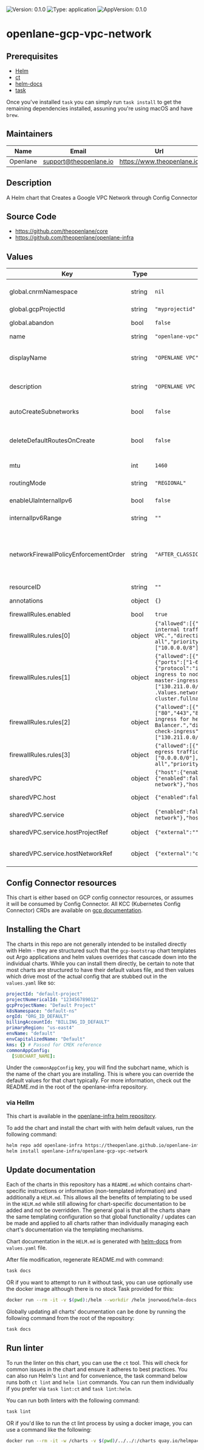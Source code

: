 ![Version: 0.1.0](https://img.shields.io/badge/Version-0.1.0-informational?style=flat-square) ![Type: application](https://img.shields.io/badge/Type-application-informational?style=flat-square) ![AppVersion: 0.1.0](https://img.shields.io/badge/AppVersion-0.1.0-informational?style=flat-square)

# openlane-gcp-vpc-network

## Prerequisites

- [Helm](https://helm.sh/docs/intro/install/)
- [ct](https://github.com/helm/chart-testing)
- [helm-docs](https://github.com/norwoodj/helm-docs)
- [task](https://taskfile.dev/)

Once you've installed `task` you can simply run `task install` to get the remaining dependencies installed, assuning you're using macOS and have `brew`.

## Maintainers

| Name | Email | Url |
| ---- | ------ | --- |
| Openlane | <support@theopenlane.io> | <https://www.theopenlane.io> |

## Description

A Helm chart that Creates a Google VPC Network through Config Connector

## Source Code

* <https://github.com/theopenlane/core>
* <https://github.com/theopenlane/openlane-infra>

## Values

| Key | Type | Default | Description |
|-----|------|---------|-------------|
| global.cnrmNamespace | string | `nil` | Allows to deploy in another namespace than the release one |
| global.gcpProjectId | string | `"myprojectid"` | Google Project ID |
| global.abandon | bool | `false` | Keep the VPC even after the kcc resource deletion. |
| name | string | `"openlane-vpc"` | Name of the VPC Network. |
| displayName | string | `"OPENLANE VPC"` | The display name for the VPC Network. Can be updated without creating a new resource. |
| description | string | `"OPENLANE VPC Network for infrastructure."` | A text description of the VPC Network. Must be less than or equal to 256 UTF-8 bytes. |
| autoCreateSubnetworks | bool | `false` | Enable custom subnet creation. If false, the VPC Network will not create subnets. |
| deleteDefaultRoutesOnCreate | bool | `false` | Keep the default routes on creation by default. If true, the VPC Network will delete the default routes. |
| mtu | int | `1460` | Maximum Transmission Unit in bytes. |
| routingMode | string | `"REGIONAL"` | Routing mode for the VPC Network. |
| enableUlaInternalIpv6 | bool | `false` | Enable ULA internal ipv6 on this network. |
| internalIpv6Range | string | `""` | Internal IPv6 range for ULA internal ipv6. |
| networkFirewallPolicyEnforcementOrder | string | `"AFTER_CLASSIC_FIREWALL"` | The order that Firewall Rules and Firewall Policies are evaluated. Default value: "AFTER_CLASSIC_FIREWALL" Possible values: ["BEFORE_CLASSIC_FIREWALL", "AFTER_CLASSIC_FIREWALL"]. |
| resourceID | string | `""` | Optional resource ID. |
| annotations | object | `{}` | Add annotations to the VPC Network. |
| firewallRules.enabled | bool | `true` |  |
| firewallRules.rules[0] | object | `{"allowed":[{"protocol":"all"}],"description":"Allow all internal traffic within the VPC.","direction":"INGRESS","name":"allow-internal-all","priority":1000,"sourceRanges":["10.0.0.0/8"],"targetTags":[]}` | Allow internal communication within the VPC network (essential for GKE pod communication). |
| firewallRules.rules[1] | object | `{"allowed":[{"ports":["1-65535"],"protocol":"tcp"},{"ports":["1-65535"],"protocol":"udp"},{"protocol":"icmp"}],"description":"Allow GKE master ingress to nodes.","direction":"INGRESS","name":"allow-gke-master-ingress","priority":1000,"sourceRanges":["130.211.0.0/22","35.191.0.0/16"],"targetTags":["gke-{{ .Values.network.projectId }}-{{ include \"gcp-gke-prod-cluster.fullname\" . }}-node"]}` | Allow ingress from GKE masters to nodes (required by GKE). |
| firewallRules.rules[2] | object | `{"allowed":[{"ports":["80","443","8080"],"protocol":"tcp"}],"description":"Allow ingress for health checks from GCP Load Balancer.","direction":"INGRESS","name":"allow-health-check-ingress","priority":1000,"sourceRanges":["130.211.0.0/22","35.191.0.0/16"],"targetTags":[]}` | Allow ephemeral ports (for health checks from load balancer) |
| firewallRules.rules[3] | object | `{"allowed":[{"protocol":"all"}],"description":"Allow all egress traffic.","destinationRanges":["0.0.0.0/0"],"direction":"EGRESS","name":"allow-egress-all","priority":1000,"targetTags":[]}` | Default allow egress to all (securely restrict this where possible) |
| sharedVPC | object | `{"host":{"enabled":false},"service":{"enabled":false,"hostNetworkRef":{"external":"openlane-network"},"hostProjectRef":{"external":""}}}` | Shared VPC configuration |
| sharedVPC.host | object | `{"enabled":false}` | Enable this project as a Shared VPC Host. |
| sharedVPC.service | object | `{"enabled":false,"hostNetworkRef":{"external":"openlane-network"},"hostProjectRef":{"external":""}}` | Enable this project as a Shared VPC Service. |
| sharedVPC.service.hostProjectRef | object | `{"external":""}` | The reference to the host project. |
| sharedVPC.service.hostNetworkRef | object | `{"external":"openlane-network"}` | The reference to the host network in the Shared VPC Host project. |

## Config Connector resources

This chart is either based on GCP config connector resources, or assumes it will be consumed by Config Connector. All KCC (Kubernetes Config Connector) CRDs are available on [gcp documentation](https://cloud.google.com/config-connector/docs/reference/overview).

## Installing the Chart

The charts in this repo are not generally intended to be installed directly with Helm - they are structured such that the `gcp-bootstrap` chart templates out Argo applications and helm values overrides that cascade down into the individual charts. While you can install them directly, be certain to note that most charts are structured to have their default values file, and then values which drive most of the actual config that are stubbed out in the `values.yaml` like so:

```yaml
projectId: "default-project"
projectNumericalId: "123456789012"
gcpProjectName: "Default Project"
k8sNamespace: "default-ns"
orgId: "ORG_ID_DEFAULT"
billingAccountId: "BILLING_ID_DEFAULT"
primaryRegion: "us-east4"
envName: "default"
envCapitalizedName: "Default"
kms: {} # Passed for CMEK reference
commonAppConfig:
  [SUBCHART_NAME]:
```

Under the `commonAppConfig` key, you will find the subchart name, which is the name of the chart you are installing. This is where you can override the default values for that chart typically. For more information, check out the README.md in the root of the openlane-infra repository.

### via Hellm

This chart is available in the [openlane-infra helm repository](https://theopenlane.github.io/openlane-infra).

To add the chart and install the chart with with helm default values, run the following command:

```bash
helm repo add openlane-infra https://theopenlane.github.io/openlane-infra
helm install openlane-infra/openlane-gcp-vpc-network
```

## Update documentation

Each of the charts in this repository has a `README.md` which contains chart-specific instructions or information (non-templated information) and additionally a `HELM.md`. This allows all the benefits of templating to be used in the `HELM.md` while still allowing for chart-specific documentation to be added and not be overridden. The general goal is that all the charts share the same templating configuration so that global functionality / updates can be made and applied to all charts rather than individually managing each chart's documentation via the templating mechanisms.

Chart documentation in the `HELM.md` is generated with [helm-docs](https://github.com/norwoodj/helm-docs) from `values.yaml` file.

After file modification, regenerate README.md with command:

```bash
task docs
```

OR if you want to attempt to run it without task, you can use optionally use the docker image although there is no stock Task provided for this:

```bash
docker run --rm -it -v $(pwd):/helm --workdir /helm jnorwood/helm-docs:v1.14.2 helm-docs
```

Globally updating all charts' documentation can be done by running the following command from the root of the repository:

```bash
task docs
```

## Run linter

To run the linter on this chart, you can use the `ct` tool. This will check for common issues in the chart and ensure it adheres to best practices. You can also run Helm's `lint` and for convenience, the task command below runs both `ct lint` and `helm lint` commands. You can run them individually if you prefer via `task lint:ct` and `task lint:helm`.

You can run both linters with the following command:

```bash
task lint
```

OR if you'd like to run the ct lint process by using a docker image, you can use a command like the following:

```bash
docker run --rm -it -w /charts -v $(pwd)/../../:/charts quay.io/helmpack/chart-testing:v3.12.0 ct lint --charts /charts/charts/openlane-gcp-vpc-network --config /charts/charts/openlane-gcp-vpc-network/ct.yaml
```
